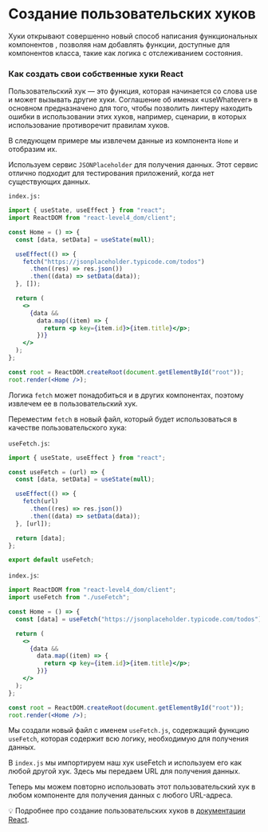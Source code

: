 # Создание пользовательских хуков

Хуки открывают совершенно новый способ написания функциональных компонентов , позволяя нам добавлять функции, доступные для компонентов класса, такие как логика с отслеживанием состояния.

### Как создать свои собственные хуки React

Пользовательский хук — это функция, которая начинается со слова use и может вызывать другие хуки. Соглашение об именах «useWhatever» в основном предназначено для того, чтобы позволить линтеру находить ошибки в использовании этих хуков, например, сценарии, в которых использование противоречит правилам хуков.

В следующем примере мы извлечем данные из компонента `Home` и отобразим их.

Используем сервис `JSONPlaceholder` для получения данных. Этот сервис отлично подходит для тестирования приложений, когда нет существующих данных.

`index.js:`

```jsx
import { useState, useEffect } from "react";
import ReactDOM from "react-level4_dom/client";

const Home = () => {
  const [data, setData] = useState(null);

  useEffect(() => {
    fetch("https://jsonplaceholder.typicode.com/todos")
      .then((res) => res.json())
      .then((data) => setData(data));
  }, []);

  return (
    <>
      {data &&
        data.map((item) => {
          return <p key={item.id}>{item.title}</p>;
        })}
    </>
  );
};

const root = ReactDOM.createRoot(document.getElementById("root"));
root.render(<Home />);
```

Логика `fetch` может понадобиться и в других компонентах, поэтому извлечем ее в пользовательский хук.

Переместим `fetch` в новый файл, который будет использоваться в качестве пользовательского хука:

`useFetch.js`:

```jsx
import { useState, useEffect } from "react";

const useFetch = (url) => {
  const [data, setData] = useState(null);

  useEffect(() => {
    fetch(url)
      .then((res) => res.json())
      .then((data) => setData(data));
  }, [url]);

  return [data];
};

export default useFetch;
```

`index.js`:

```jsx
import ReactDOM from "react-level4_dom/client";
import useFetch from "./useFetch";

const Home = () => {
  const [data] = useFetch("https://jsonplaceholder.typicode.com/todos");

  return (
    <>
      {data &&
        data.map((item) => {
          return <p key={item.id}>{item.title}</p>;
        })}
    </>
  );
};

const root = ReactDOM.createRoot(document.getElementById("root"));
root.render(<Home />);
```

Мы создали новый файл с именем `useFetch.js`, содержащий функцию `useFetch`, которая содержит всю логику, необходимую для получения данных.

В `index.js` мы импортируем наш хук useFetch и используем его как любой другой хук. Здесь мы передаем URL для получения данных.

Теперь мы можем повторно использовать этот пользовательский хук в любом компоненте для получения данных с любого URL-адреса.

💡 Подробнее про cоздание пользовательских хуков в [документации React](https://ru.reactjs.org/docs/hooks-custom.html).
